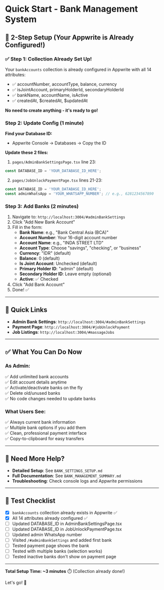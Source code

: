 # Quick Start - Bank Management System

## 🚀 2-Step Setup (Your Appwrite is Already Configured!)

### ✅ Step 1: Collection Already Set Up!

Your `bankAccounts` collection is already configured in Appwrite with all 14 attributes:
- ✅ accountNumber, accountType, balance, currency
- ✅ isJointAccount, primaryHolderId, secondaryHolderId  
- ✅ bankName, accountName, isActive
- ✅ createdAt, $createdAt, $updatedAt

**No need to create anything - it's ready to go!**

### Step 2: Update Config (1 minute)

**Find your Database ID:**
- Appwrite Console → Databases → Copy the ID

**Update these 2 files:**

1. `pages/AdminBankSettingsPage.tsx` line 23:
```typescript
const DATABASE_ID = 'YOUR_DATABASE_ID_HERE';
```

2. `pages/JobUnlockPaymentPage.tsx` lines 21-23:
```typescript
const DATABASE_ID = 'YOUR_DATABASE_ID_HERE';
const adminWhatsApp = 'YOUR_WHATSAPP_NUMBER'; // e.g., 6281234567890
```

### Step 3: Add Banks (2 minutes)

1. Navigate to: `http://localhost:3004/#adminBankSettings`
2. Click "Add New Bank Account"
3. Fill in the form:
   - **Bank Name**: e.g., "Bank Central Asia (BCA)"
   - **Account Number**: Your 16-digit account number
   - **Account Name**: e.g., "INDA STREET LTD"
   - **Account Type**: Choose "savings", "checking", or "business"
   - **Currency**: "IDR" (default)
   - **Balance**: 0 (default)
   - **Is Joint Account**: Unchecked (default)
   - **Primary Holder ID**: "admin" (default)
   - **Secondary Holder ID**: Leave empty (optional)
   - **Active**: ✅ Checked
4. Click "Add Bank Account"
5. Done! ✅

---

## 🔗 Quick Links

- **Admin Bank Settings**: `http://localhost:3004/#adminBankSettings`
- **Payment Page**: `http://localhost:3004/#jobUnlockPayment`
- **Job Listings**: `http://localhost:3004/#massageJobs`

---

## ✅ What You Can Do Now

### As Admin:
✅ Add unlimited bank accounts  
✅ Edit account details anytime  
✅ Activate/deactivate banks on the fly  
✅ Delete old/unused banks  
✅ No code changes needed to update banks  

### What Users See:
✅ Always current bank information  
✅ Multiple bank options if you add them  
✅ Clean, professional payment interface  
✅ Copy-to-clipboard for easy transfers  

---

## 📖 Need More Help?

- **Detailed Setup**: See `BANK_SETTINGS_SETUP.md`
- **Full Documentation**: See `BANK_MANAGEMENT_SUMMARY.md`
- **Troubleshooting**: Check console logs and Appwrite permissions

---

## 🎯 Test Checklist

- [x] `bankAccounts` collection already exists in Appwrite ✅
- [x] All 14 attributes already configured ✅
- [ ] Updated DATABASE_ID in AdminBankSettingsPage.tsx
- [ ] Updated DATABASE_ID in JobUnlockPaymentPage.tsx
- [ ] Updated admin WhatsApp number
- [ ] Visited `/#adminBankSettings` and added first bank
- [ ] Tested payment page shows the bank
- [ ] Tested with multiple banks (selection works)
- [ ] Tested inactive banks don't show on payment page

---

**Total Setup Time: ~3 minutes** ⏱️ (Collection already done!)

Let's go! 🚀
